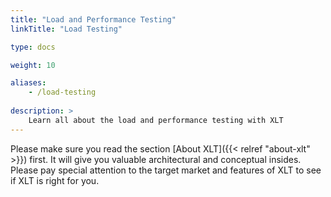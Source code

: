 ```yaml
---
title: "Load and Performance Testing"
linkTitle: "Load Testing"

type: docs

weight: 10

aliases:
    - /load-testing
    
description: >
    Learn all about the load and performance testing with XLT
---
```

Please make sure you read the section [About XLT]({{< relref "about-xlt" >}}) first. It will give you valuable architectural and conceptual insides. Please pay special attention to the target market and features of XLT to see if XLT is right for you.







